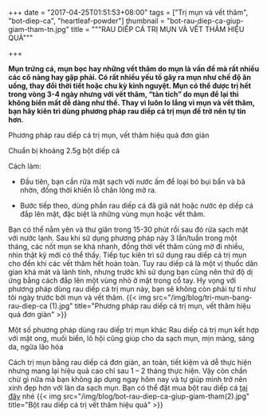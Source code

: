 +++
date = "2017-04-25T01:51:53+08:00"
tags = ["Trị mụn và vết thâm", "bot-diep-ca", "heartleaf-powder"]
thumbnail = "bot-rau-diep-ca-giup-giam-tham-tn.jpg"
title = """RAU DIẾP CÁ TRỊ MỤN VÀ VẾT THÂM HIỆU QUẢ"""

+++
 
**Mụn trứng cá, mụn bọc hay những vết thâm do mụn là vấn đề mà rất nhiều các cô nàng hay gặp phải. Có rất nhiều yếu tố gây ra mụn như chế độ ăn uống, thay đổi thời tiết hoặc chu kỳ kinh nguyệt. Mụn có thể được trị hết trong vòng 3-4 ngày nhưng với vết thâm, “tàn tích” do mụn để lại thì không biến mất dễ dàng như thế. Thay vì luôn lo lắng vì mụn và vết thâm, bạn hãy kiên trì dùng phương pháp rau diếp cá trị mụn đế trở nên tự tin hơn.**<!--more-->

Phương pháp rau diếp cá trị mụn, vết thâm hiệu quả đơn giản 

Chuẩn bị khoảng 2.5g bột diếp cá

Cách làm:

- Đầu tiên, bạn cần rửa mặt sạch với nước ấm để loại bỏ bụi bẩn và bã nhờn, đồng thời khiến lỗ chân lông mở ra.

- Bước tiếp theo, dùng phần rau diếp cá đã giã nát hoặc nước ép diếp cá đắp lên mặt, đặc biệt là những vùng mụn hoặc vết thâm. 

Bạn có thể nằm yên và thư giãn trong 15-30 phút rồi sau đó rửa sạch mặt với nước lạnh. 
Sau khi sử dụng phương pháp này 3 lần/tuần trong một tháng, các nốt mụn se khá nhanh, đồng thời vết thâm cũng mờ đi nhiều, nhìn thật kỹ mới có thể thấy. Tiếp tục kiên trì sử dụng rau diếp cá trị mụn cho đến khi các vết thâm hết hoàn toàn. Tuy rau diếp cá là một vị thuốc dân gian khá mát và lành tính, nhưng trước khi sử dụng bạn cũng nên thử độ dị ứng bằng cách đắp lên một vùng nhỏ ở mặt trong cổ tay. Hy vọng với phương pháp dùng rau diếp cá trị mụn này, bạn sẽ không còn phải tự ti như tôi ngày trước bởi mụn và vết thâm. 
{{< img src="/img/blog/tri-mun-bang-rau-diep-ca (1).jpg" title="Phương pháp rau diếp cá trị mụn, vết thâm hiệu quả đơn giản" >}} 

Một số phương pháp dùng rau diếp trị mụn khác Rau diếp cá trị mụn kết hợp với mật ong, muối biển, lô hội cũng giúp cho da sạch mụn, mịn màng, sáng da, ngửa lão hóa

Cách trị mụn bằng rau diếp cá đơn giản, an toàn, tiết kiệm và dễ thực hiện nhưng mang lại hiệu quả cao chỉ sau 1 – 2 tháng thực hiện. 
Vậy còn chần chừ gì nữa mà bạn không áp dụng ngay hôm nay và tự giúp mình trở nên xinh đẹp hơn với làn da sạch mụn.
Bạn có thể đặt mua bột rau diếp cá [tại đây](/san-pham/bột-rau-diếp-cá-100g/) nhé
{{< img src="/img/blog/bot-rau-diep-ca-giup-giam-tham(2).jpg" title="Bột rau diếp cá trị vết thâm hiệu quả" >}} 
